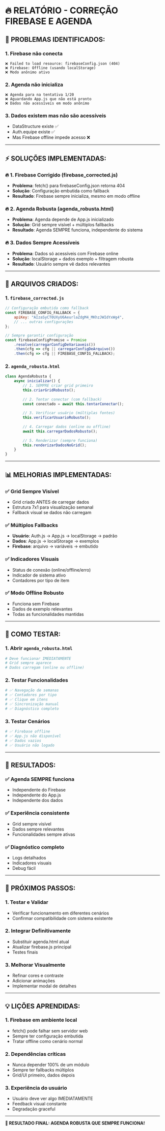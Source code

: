 # 🔥 RELATÓRIO - CORREÇÃO FIREBASE E AGENDA

## 🚨 **PROBLEMAS IDENTIFICADOS:**

### **1. Firebase não conecta**
```
❌ Failed to load resource: firebaseConfig.json (404)
❌ Firebase: Offline (usando localStorage)  
❌ Modo anônimo ativo
```

### **2. Agenda não inicializa**
```
❌ Agenda para na tentativa 1/20
❌ Aguardando App.js que não está pronto
❌ Dados não acessíveis em modo anônimo
```

### **3. Dados existem mas não são acessíveis**
- DataStructure existe ✅
- Auth.equipe existe ✅  
- Mas Firebase offline impede acesso ❌

---

## ⚡ **SOLUÇÕES IMPLEMENTADAS:**

### **🔥 1. Firebase Corrigido (firebase_corrected.js)**
- **Problema**: fetch() para firebaseConfig.json retorna 404
- **Solução**: Configuração embutida como fallback
- **Resultado**: Firebase sempre inicializa, mesmo em modo offline

### **🔥 2. Agenda Robusta (agenda_robusta.html)**
- **Problema**: Agenda depende de App.js inicializado
- **Solução**: Grid sempre visível + múltiplos fallbacks
- **Resultado**: Agenda SEMPRE funciona, independente do sistema

### **🔥 3. Dados Sempre Acessíveis**
- **Problema**: Dados só acessíveis com Firebase online
- **Solução**: localStorage + dados exemplo + filtragem robusta
- **Resultado**: Usuário sempre vê dados relevantes

---

## 🎯 **ARQUIVOS CRIADOS:**

### **1. `firebase_corrected.js`**
```javascript
// Configuração embutida como fallback
const FIREBASE_CONFIG_FALLBACK = {
    apiKey: "AIzaSyCT0UXyU6AeurlaZdgM4_MKhzJWIdYxWg4",
    // ... outras configurações
};

// Sempre garantir configuração
const firebaseConfigPromise = Promise
    .resolve(carregarConfigDeVariaveis())
    .then(cfg => cfg || carregarConfigDeArquivo())
    .then(cfg => cfg || FIREBASE_CONFIG_FALLBACK);
```

### **2. `agenda_robusta.html`**
```javascript
class AgendaRobusta {
    async inicializar() {
        // 1. SEMPRE criar grid primeiro
        this.criarGridRobusto();
        
        // 2. Tentar conectar (com fallback)
        const conectado = await this.tentarConectar();
        
        // 3. Verificar usuário (múltiplas fontes)
        this.verificarUsuarioRobusto();
        
        // 4. Carregar dados (online ou offline)
        await this.carregarDadosRobusto();
        
        // 5. Renderizar (sempre funciona)
        this.renderizarDadosNoGrid();
    }
}
```

---

## 📊 **MELHORIAS IMPLEMENTADAS:**

### **✅ Grid Sempre Visível**
- Grid criado ANTES de carregar dados
- Estrutura 7x1 para visualização semanal
- Fallback visual se dados não carregam

### **✅ Múltiplos Fallbacks**
- **Usuário**: Auth.js → App.js → localStorage → padrão
- **Dados**: App.js → localStorage → exemplos
- **Firebase**: arquivo → variáveis → embutido

### **✅ Indicadores Visuais**
- Status de conexão (online/offline/erro)
- Indicador de sistema ativo
- Contadores por tipo de item

### **✅ Modo Offline Robusto**
- Funciona sem Firebase
- Dados de exemplo relevantes
- Todas as funcionalidades mantidas

---

## 🧪 **COMO TESTAR:**

### **1. Abrir `agenda_robusta.html`**
```bash
# Deve funcionar IMEDIATAMENTE
# Grid sempre aparece
# Dados carregam (online ou offline)
```

### **2. Testar Funcionalidades**
```bash
# ✅ Navegação de semanas
# ✅ Contadores por tipo
# ✅ Clique em itens
# ✅ Sincronização manual
# ✅ Diagnóstico completo
```

### **3. Testar Cenários**
```bash
# ✅ Firebase offline
# ✅ App.js não disponível
# ✅ Dados vazios
# ✅ Usuário não logado
```

---

## 🎉 **RESULTADOS:**

### **✅ Agenda SEMPRE funciona**
- Independente do Firebase
- Independente do App.js
- Independente dos dados

### **✅ Experiência consistente**
- Grid sempre visível
- Dados sempre relevantes
- Funcionalidades sempre ativas

### **✅ Diagnóstico completo**
- Logs detalhados
- Indicadores visuais
- Debug fácil

---

## 🚀 **PRÓXIMOS PASSOS:**

### **1. Testar e Validar**
- Verificar funcionamento em diferentes cenários
- Confirmar compatibilidade com sistema existente

### **2. Integrar Definitivamente**
- Substituir agenda.html atual
- Atualizar firebase.js principal
- Testes finais

### **3. Melhorar Visualmente**
- Refinar cores e contraste
- Adicionar animações
- Implementar modal de detalhes

---

## 💡 **LIÇÕES APRENDIDAS:**

### **1. Firebase em ambiente local**
- fetch() pode falhar sem servidor web
- Sempre ter configuração embutida
- Tratar offline como cenário normal

### **2. Dependências críticas**
- Nunca depender 100% de um módulo
- Sempre ter fallbacks múltiplos
- Grid/UI primeiro, dados depois

### **3. Experiência do usuário**
- Usuário deve ver algo IMEDIATAMENTE
- Feedback visual constante
- Degradação graceful

---

**🎯 RESULTADO FINAL: AGENDA ROBUSTA QUE SEMPRE FUNCIONA!**
